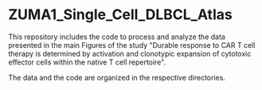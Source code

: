 # ZUMA1_Single_Cell_DLBCL_Atlas

This repository includes the code to process and analyze the data presented in the main Figures of the study "Durable response to CAR T cell therapy is determined by activation and clonotypic expansion of cytotoxic effector cells within the native T cell repertoire".

The data and the code are organized in the respective directories. 

